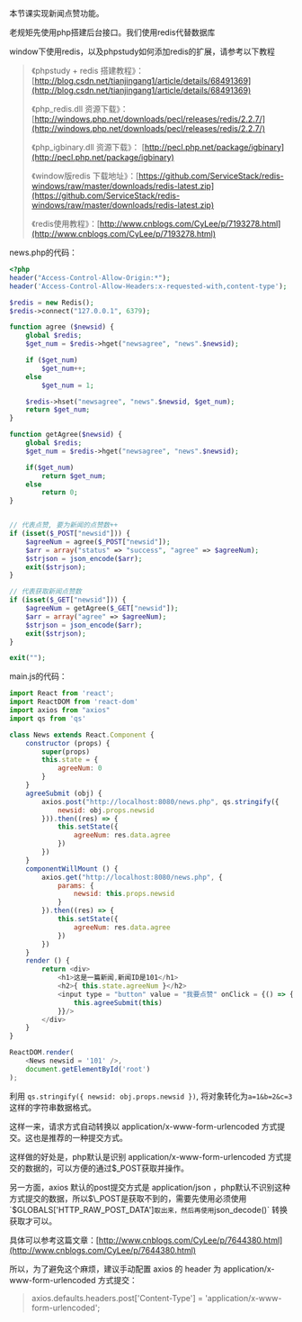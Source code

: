 本节课实现新闻点赞功能。

老规矩先使用php搭建后台接口。我们使用redis代替数据库

window下使用redis，以及phpstudy如何添加redis的扩展，请参考以下教程

> 《phpstudy + redis 搭建教程》： [http://blog.csdn.net/tianjingang1/article/details/68491369](http://blog.csdn.net/tianjingang1/article/details/68491369)
>
> 《php\_redis.dll 资源下载》：[http://windows.php.net/downloads/pecl/releases/redis/2.2.7/](http://windows.php.net/downloads/pecl/releases/redis/2.2.7/)
>
> 《php\_igbinary.dll 资源下载》： [http://pecl.php.net/package/igbinary](http://pecl.php.net/package/igbinary)
>
> 《window版redis 下载地址》：[https://github.com/ServiceStack/redis-windows/raw/master/downloads/redis-latest.zip](https://github.com/ServiceStack/redis-windows/raw/master/downloads/redis-latest.zip)
>
> 《redis使用教程》：[http://www.cnblogs.com/CyLee/p/7193278.html](http://www.cnblogs.com/CyLee/p/7193278.html)

news.php的代码：

```php
<?php
header("Access-Control-Allow-Origin:*"); 
header('Access-Control-Allow-Headers:x-requested-with,content-type'); 

$redis = new Redis();
$redis->connect("127.0.0.1", 6379);

function agree ($newsid) {
    global $redis;
    $get_num = $redis->hget("newsagree", "news".$newsid);

    if ($get_num)
        $get_num++;
    else
        $get_num = 1;

    $redis->hset("newsagree", "news".$newsid, $get_num);
    return $get_num;
}

function getAgree($newsid) {
    global $redis;
    $get_num = $redis->hget("newsagree", "news".$newsid);

    if($get_num)
        return $get_num;
    else
        return 0;
}


// 代表点赞, 要为新闻的点赞数++
if (isset($_POST["newsid"])) {   
    $agreeNum = agree($_POST["newsid"]);
    $arr = array("status" => "success", "agree" => $agreeNum);
    $strjson = json_encode($arr);   
    exit($strjson);
}

// 代表获取新闻点赞数
if (isset($_GET["newsid"])) { 
    $agreeNum = getAgree($_GET["newsid"]);
    $arr = array("agree" => $agreeNum);
    $strjson = json_encode($arr);   
    exit($strjson);
}

exit("");
```

main.js的代码：

```js
import React from 'react';
import ReactDOM from 'react-dom'
import axios from "axios"
import qs from 'qs'

class News extends React.Component {
    constructor (props) {
        super(props)
        this.state = {
            agreeNum: 0
        }
    }
    agreeSubmit (obj) {
        axios.post("http://localhost:8080/news.php", qs.stringify({
            newsid: obj.props.newsid  
        })).then((res) => {
            this.setState({
                agreeNum: res.data.agree
            })
        })
    }
    componentWillMount () {
        axios.get("http://localhost:8080/news.php", {
            params: {
                newsid: this.props.newsid
            }
        }).then((res) => {
            this.setState({
                agreeNum: res.data.agree
            })
        })
    }
    render () {
        return <div>
            <h1>这是一篇新闻,新闻ID是101</h1>
            <h2>{ this.state.agreeNum }</h2>
            <input type = "button" value = "我要点赞" onClick = {() => {
                this.agreeSubmit(this)
            }}/>
        </div>
    }
}

ReactDOM.render(
    <News newsid = '101' />,
    document.getElementById('root')
);
```

利用 `qs.stringify({ newsid: obj.props.newsid })`, 将对象转化为`a=1&b=2&c=3` 这样的字符串数据格式。

这样一来，请求方式自动转换以 application/x-www-form-urlencoded 方式提交。这也是推荐的一种提交方式。

这样做的好处是，php默认是识别 application/x-www-form-urlencoded 方式提交的数据的，可以方便的通过$\_POST获取并操作。

另一方面，axios 默认的post提交方式是 application/json ，php默认不识别这种方式提交的数据，所以$\_POST是获取不到的，需要先使用必须使用 `$GLOBALS['HTTP_RAW_POST_DATA']` 取出来，然后再使用 `json_decode()` 转换获取才可以。

具体可以参考这篇文章：[http://www.cnblogs.com/CyLee/p/7644380.html](http://www.cnblogs.com/CyLee/p/7644380.html)

所以，为了避免这个麻烦，建议手动配置 axios 的 header 为 application/x-www-form-urlencoded 方式提交：

> axios.defaults.headers.post\['Content-Type'\] = 'application/x-www-form-urlencoded';



